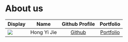 # About us

Display |    Name     | Github Profile | Portfolio 
--------|:-----------:|:--------------:|:---------:
![](https://via.placeholder.com/100.png?text=Photo) | Hong Yi Jie | [Github](https://github.com/) | [Portfolio](docs/team/johndoe.md)

